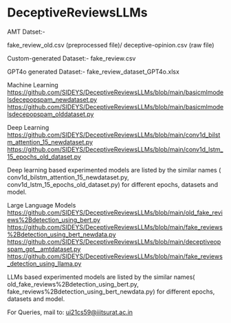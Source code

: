 # DeceptiveReviewsLLMs

AMT Datset:- 

fake_review_old.csv (preprocessed file)/ deceptive-opinion.csv (raw file)

Custom-generated Dataset:- 
fake_review.csv

GPT4o generated Dataset:-
fake_review_dataset_GPT4o.xlsx

Machine Learning
https://github.com/SIDEYS/DeceptiveReviewsLLMs/blob/main/basicmlmodelsdecepopspam_newdataset.py
https://github.com/SIDEYS/DeceptiveReviewsLLMs/blob/main/basicmlmodelsdecepopspam_olddataset.py


Deep Learning
https://github.com/SIDEYS/DeceptiveReviewsLLMs/blob/main/conv1d_bilstm_attention_15_newdataset.py
https://github.com/SIDEYS/DeceptiveReviewsLLMs/blob/main/conv1d_lstm_15_epochs_old_dataset.py

Deep learning based experimented models are listed by the similar names ( conv1d_bilstm_attention_15_newdataset.py, conv1d_lstm_15_epochs_old_dataset.py) for different epochs, datasets and model. 

Large Language Models
https://github.com/SIDEYS/DeceptiveReviewsLLMs/blob/main/old_fake_reviews%2Bdetection_using_bert.py
https://github.com/SIDEYS/DeceptiveReviewsLLMs/blob/main/fake_reviews%2Bdetection_using_bert_newdata.py
https://github.com/SIDEYS/DeceptiveReviewsLLMs/blob/main/deceptiveopspam_gpt__amtdataset.py
https://github.com/SIDEYS/DeceptiveReviewsLLMs/blob/main/fake_reviews_detection_using_llama.py

LLMs based experimented models are listed by the similar names( old_fake_reviews%2Bdetection_using_bert.py, fake_reviews%2Bdetection_using_bert_newdata.py) for different epochs, datasets and model.

For Queries, mail to: ui21cs59@iiitsurat.ac.in 

